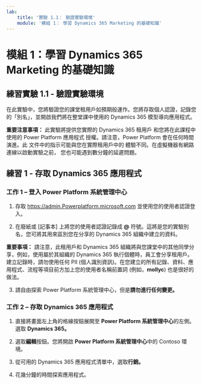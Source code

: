 ```yaml
---
lab:
    title: '實驗 1.1： 驗證實驗環境'
    module: '模組 1： 學習 Dynamics 365 Marketing 的基礎知識'
---
```



模組 1：學習 Dynamics 365 Marketing 的基礎知識
========================

## 練習實驗 1.1 - 驗證實驗環境 

在此實驗中，您將驗證您的課堂租用戶如預期般運作。您將存取個人認證，記錄您的「別名」，並開啟我們將在整堂課中使用的 Dynamics 365 模型導向應用程式。 

**重要注意事項：** 此實驗將提供您實際的 Dynamics 365 租用戶
和您將在此課程中使用的 Power Platform 應用程式
授權。請注意，Power Platform 會在任何時間演進。此
文件中的指示可能與您在實際租用戶中的
體驗不同。在虛擬機器有網路連線以啟動實驗之前，
您也可能遇到數分鐘的延遲問題。

練習 1 - 存取 Dynamics 365 應用程式
---------------------------------------------------

### 工作 1 – 登入 Power Platform 系統管理中心

1.  存取 <https://admin.Powerplatform.microsoft.com> 並使用您的使用者認證登入。

2. 在廢紙或 [記事本] 上將您的使用者認證記錄成 **@** 符號。這將是您的實驗別名，您可將其用來區別您在分享的 Dynamics 365 組織中建立的資料。 

**重要事項：** 請注意，此租用戶和 Dynamics 365 組織將與您課堂中的其他同學分享，例如，使用屬於其組織的 Dynamics 365 執行個體時，員工會分享租用戶。建立記錄時，請勿使用任何 PII (個人識別資訊)。在您建立的所有記錄、資料、應用程式、流程等項目前方加上您的使用者名稱前置詞 (例如，**mollyc**) 也是很好的做法。

3. 請自由探索 Power Platform 系統管理中心，但是**請勿進行任何變更。**

### 工作 2 – 存取 Dynamics 365 應用程式

1.  直接將畫面左上角的格線按鈕展開至 **Power Platform 系統管理中心**的左側。選取 **Dynamics 365。**

2.  選取**編輯**按鈕。您將開啟 **Power Platform 系統管理中心**中的 Contoso 環境。

4. 從可用的 Dynamics 365 應用程式清單中，選取**行銷。**

5. 花幾分鐘的時間探索應用程式。
